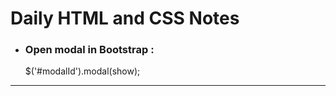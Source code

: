 # Daily HTML and CSS Notes

* ### Open modal in Bootstrap :
    $('#modalId').modal(show);

***
<!--stackedit_data:
eyJwcm9wZXJ0aWVzIjoiZXh0ZW5zaW9uczpcbiAgcHJlc2V0Oi
Bjb21tb25tYXJrXG4iLCJoaXN0b3J5IjpbLTE5OTk5ODcyNzYs
Mzc3NTcyMDg1LC01NDEzOTk2MTUsNjUzMjc1NjExXX0=
-->